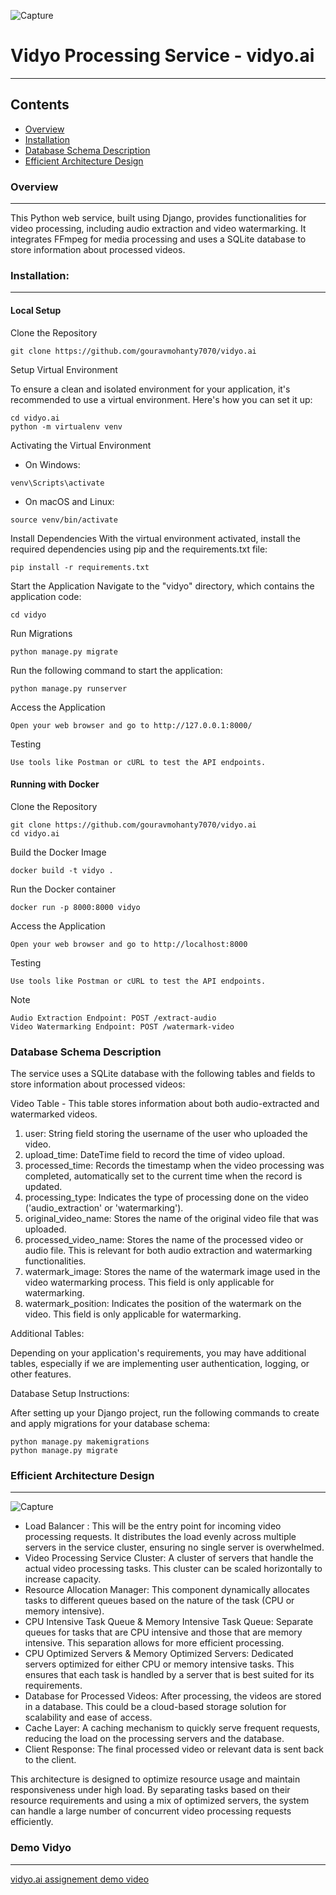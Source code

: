 ![Capture](https://be.farazdev.com/wp-content/uploads/2023/10/vidyo-ai-1024x576.png)

# Vidyo Processing Service - vidyo.ai
---

Contents
---

* [Overview](#overview)
* [Installation](#installation)
* [Database Schema Description](#database-schema-description)
* [Efficient Architecture Design](efficient-architecture-design)



### Overview 
---
This Python web service, built using Django, provides functionalities for video processing, including audio extraction and video watermarking. It integrates FFmpeg for media processing and uses a SQLite database to store information about processed videos.

### Installation:
---

#### Local Setup

Clone the Repository

```
git clone https://github.com/gouravmohanty7070/vidyo.ai
```

Setup Virtual Environment

To ensure a clean and isolated environment for your application, it's recommended to use a virtual environment. Here's how you can set it up:

```
cd vidyo.ai
python -m virtualenv venv
```
Activating the Virtual Environment
- On Windows:
```
venv\Scripts\activate
```

- On macOS and Linux:

```
source venv/bin/activate
```

Install Dependencies
With the virtual environment activated, install the required dependencies using pip and the requirements.txt file:
```
pip install -r requirements.txt
```

Start the Application
Navigate to the "vidyo" directory, which contains the application code:
```
cd vidyo
```

Run Migrations
```
python manage.py migrate
```

Run the following command to start the application:
```
python manage.py runserver
```

Access the Application

```
Open your web browser and go to http://127.0.0.1:8000/
```

Testing

```
Use tools like Postman or cURL to test the API endpoints.
```




#### Running with Docker

Clone the Repository

```
git clone https://github.com/gouravmohanty7070/vidyo.ai
cd vidyo.ai
```

Build the Docker Image

```
docker build -t vidyo .
```

Run the Docker container

```
docker run -p 8000:8000 vidyo
```
Access the Application

```
Open your web browser and go to http://localhost:8000
```

Testing

```
Use tools like Postman or cURL to test the API endpoints.
```

Note

```
Audio Extraction Endpoint: POST /extract-audio
Video Watermarking Endpoint: POST /watermark-video
```

### Database Schema Description

The service uses a SQLite database with the following tables and fields to store information about processed videos:

Video Table - This table stores information about both audio-extracted and watermarked videos.

<ol>
  <li>user: String field storing the username of the user who uploaded the video.</li>
  <li>upload_time: DateTime field to record the time of video upload.</li>
  <li>processed_time: Records the timestamp when the video processing was completed, automatically set to the current time when the record is updated.</li>
  <li>processing_type: Indicates the type of processing done on the video ('audio_extraction' or 'watermarking').</li>
  <li>original_video_name: Stores the name of the original video file that was uploaded.</li>
  <li>processed_video_name: Stores the name of the processed video or audio file. This is relevant for both audio extraction and watermarking functionalities.</li>
  <li>watermark_image: Stores the name of the watermark image used in the video watermarking process. This field is only applicable for watermarking.</li>
  <li>watermark_position: Indicates the position of the watermark on the video. This field is only applicable for watermarking.</li>
</ol>

Additional Tables:

Depending on your application's requirements, you may have additional tables, especially if we are implementing user authentication, logging, or other features.

Database Setup Instructions:

After setting up your Django project, run the following commands to create and apply migrations for your database schema:

```
python manage.py makemigrations
python manage.py migrate
```

### Efficient Architecture Design 
---

![Capture](https://res.cloudinary.com/divr26z8e/image/upload/v1699696290/Efficient_Architecture_for_Video_Processing_Service_xqrqkj.png)

<ul>
  <li>Load Balancer : This will be the entry point for incoming video processing requests. It distributes the load evenly across multiple servers in the service cluster, ensuring no single server is overwhelmed.</li>
  <li>Video Processing Service Cluster: A cluster of servers that handle the actual video processing tasks. This cluster can be scaled horizontally to increase capacity.</li>
  <li>Resource Allocation Manager: This component dynamically allocates tasks to different queues based on the nature of the task (CPU or memory intensive).</li>
  <li>CPU Intensive Task Queue & Memory Intensive Task Queue: Separate queues for tasks that are CPU intensive and those that are memory intensive. This separation allows for more efficient processing.</li>
  <li>CPU Optimized Servers & Memory Optimized Servers: Dedicated servers optimized for either CPU or memory intensive tasks. This ensures that each task is handled by a server that is best suited for its requirements.</li>
  <li>Database for Processed Videos: After processing, the videos are stored in a database. This could be a cloud-based storage solution for scalability and ease of access.</li>
  <li>Cache Layer: A caching mechanism to quickly serve frequent requests, reducing the load on the processing servers and the database.</li>
  <li>Client Response: The final processed video or relevant data is sent back to the client.</li>
</ul>

This architecture is designed to optimize resource usage and maintain responsiveness under high load. By separating tasks based on their resource requirements and using a mix of optimized servers, the system can handle a large number of concurrent video processing requests efficiently.

### Demo Vidyo
---

[vidyo.ai assignement demo video](https://drive.google.com/file/d/1PnR9k0gLxZD28Btysv_tVGGp8q_NdUVK/view?usp=sharing)
